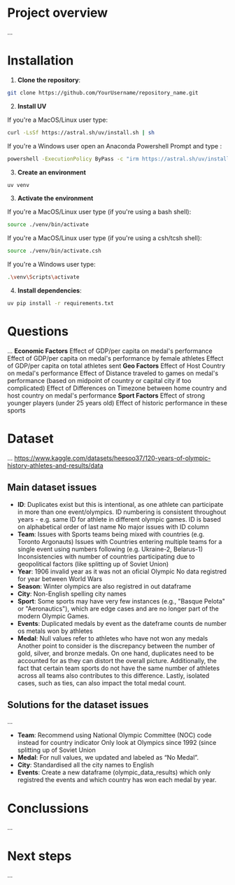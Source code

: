 # Project overview
...

# Installation

1. **Clone the repository**:

```bash
git clone https://github.com/YourUsername/repository_name.git
```

2. **Install UV**

If you're a MacOS/Linux user type:

```bash
curl -LsSf https://astral.sh/uv/install.sh | sh
```

If you're a Windows user open an Anaconda Powershell Prompt and type :

```bash
powershell -ExecutionPolicy ByPass -c "irm https://astral.sh/uv/install.ps1 | iex"
```

3. **Create an environment**

```bash
uv venv 
```

3. **Activate the environment**

If you're a MacOS/Linux user type (if you're using a bash shell):

```bash
source ./venv/bin/activate
```

If you're a MacOS/Linux user type (if you're using a csh/tcsh shell):

```bash
source ./venv/bin/activate.csh
```

If you're a Windows user type:

```bash
.\venv\Scripts\activate
```

4. **Install dependencies**:

```bash
uv pip install -r requirements.txt
```

# Questions 
...
**Economic Factors**
Effect of GDP/per capita on medal's performance
Effect of GDP/per capita on medal's performance by female athletes
Effect of GDP/per capita on total athletes sent
**Geo Factors**
Effect of Host Country on medal's performance
Effect of Distance traveled to games on medal's performance (based on midpoint of country or capital city if too complicated)
Effect of Differences on Timezone between home country and host country on medal's performance
**Sport Factors**
Effect of strong younger players (under 25 years old)
Effect of historic performance in these sports


# Dataset 
...
https://www.kaggle.com/datasets/heesoo37/120-years-of-olympic-history-athletes-and-results/data

## Main dataset issues

- **ID**: Duplicates exist but this is intentional, as one athlete can participate in more than one event/olympics.
ID numbering is consistent throughout years - e.g. same ID for athlete in different olympic games.
ID is based on alphabetical order of last name
No major issues with ID column
- **Team**: Issues with Sports teams being mixed with countries (e.g. Toronto Argonauts)
Issues with Countries entering multiple teams for a single event using numbers following (e.g. Ukraine-2, Belarus-1)
Inconsistencies with number of countries participating due to geopolitical factors (like splitting up of Soviet Union)
- **Year**: 1906 invalid year as it was not an oficial Olympic
No data registred for year between World Wars
- **Season**: Winter olympics are also registred in out dataframe
- **City**: Non-English spelling city names
- **Sport**: Some sports may have very few instances (e.g., "Basque Pelota" or "Aeronautics"), which are edge cases and are no longer part of the modern Olympic Games.
- **Events**: Duplicated medals by event as the dateframe counts de number os metals won by athletes
- **Medal**: Null values refer to athletes who have not won any medals
Another point to consider is the discrepancy between the number of gold, silver, and bronze medals. On one hand, duplicates need to be accounted for as they can distort the overall picture. Additionally, the fact that certain team sports do not have the same number of athletes across all teams also contributes to this difference. Lastly, isolated cases, such as ties, can also impact the total medal count.

## Solutions for the dataset issues
...
- **Team**: Recommend using National Olympic Committee (NOC) code instead for country indicator
Only look at Olympics since 1992 (since splitting up of Soviet Union
- **Medal**: For null values, we updated and labeled as “No Medal”.
- **City**: Standardised all the city names to English
- **Events**: Create a new dataframe (olympic_data_results) which only registred the events and which country has won each medal by year.

# Conclussions
...

# Next steps
...
